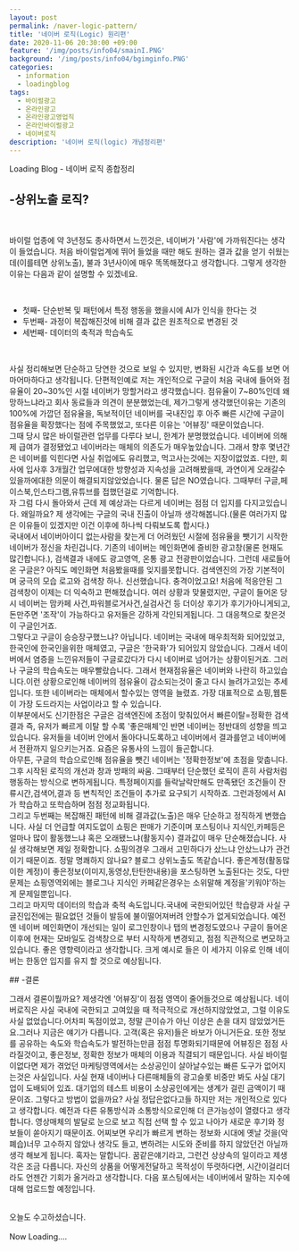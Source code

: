 ```yaml
---
layout: post
permalink: /naver-logic-pattern/
title: '네이버 로직(Logic) 원리편'
date: 2020-11-06 20:30:00 +09:00
feature: '/img/posts/info04/smainI.PNG'
background: '/img/posts/info04/bgimginfo.PNG'
categories:
  - information
  - loadingblog
tags:
  - 바이럴광고
  - 온라인광고
  - 온라인광고영업직
  - 온라인바이럴광고
  - 네이버로직
description: '네이버 로직(logic) 개념정리편'
---
```

Loading Blog - 네이버 로직 종합정리

## -상위노출 로직?
<br>
<p>
바이럴 업종에 약 3년정도 종사하면서 느낀것은, 네이버가 '사람'에 가까워진다는 생각이 들었습니다.
처음 바이럴업계에 뛰어 들었을 때만 해도 원하는 결과 값을 얻기 쉬웠는데(이를테면 상위노출), 불과 3년사이에 매우 똑똑해졌다고 생각합니다.
그렇게 생각한 이유는 다음과 같이 설명할 수 있겠네요.
</p>
<br>
<ul>
<li>첫째- 단순반복 및 패턴에서 특정 행동을 했을시에 AI가 인식을 한다는 것</li>
<li>두번째- 과정이 복잡해진것에 비해 결과 값은 원초적으로 변경된 것</li>
<li>세번째- 데이터의 축적과 학습속도</li>
</ul>
<br>
<p>
사실 정리해보면 단순하고 당연한 것으로 보일 수 있지만, 변화된 시간과 속도를 보면 어마어마하다고 생각됩니다.
단편적인예로 저는 개인적으로 구글이 처음 국내에 들어와 점유율이 20~30%인 시절 네이버가 망할거라고 생각했습니다.
점유율이 7~80%인데 왜 망하느냐라고 회사 동료들과 의견이 분분했었는데, 제가그렇게 생각했던이유는 기존의 100%에 가깝던 점유율을, 독보적이던
네이버를 국내진입 후 아주 빠른 시간에 구글이 점유율을 확장했다는 점에 주목했었고, 또다른 이유는 '어뷰징' 때문이었습니다.
<br>
그때 당시 많은 바이럴관련 업무를 다루다 보니, 한계가 분명했었습니다. 네이버에 의해 제 급여가 결정됐었고 네이버라는 매체의 의존도가
매우높았습니다. 그래서 향후 몇년간은 네이버를 익힌다면 사실 취업에도 유리했고, 먹고사는것에는 지장이없었죠. 다만, 회사에 입사후 3개월간 업무에대한 방향성과 지속성을 고려해봤을때, 과연이게 오래갈수 있을까에대한 의문이 해결되지않았었습니다. 물론 답은 NO였습니다.
그때부터 구글,페이스북,인스타그램,유튜브를 접했던걸로 기억합니다.
<br>
자 그럼 다시 돌아와서 근데 제 예상과는 다르게 네이버는 점점 더 입지를 다지고있습니다. 왜일까요? 제 생각에는 구글의 국내 진출이 아닐까 생각해봅니다.(물론 여러가지 많은 이유들이 있겠지만 이건 이후에 하나씩 다뤄보도록 합시다.)<br>
국내에서 네이버아이디 없는사람을  찾는게 더 어려웠던 시절에 점유율을 뺏기기 시작한 네이버가 정신을 차린겁니다. 기존의 네이버는 메인화면에 즐비한 광고창(물론 현재도 많긴합니다.), 검색결과 내에도 광고영역, 온통 광고 전광판이었습니다. 그런데 새로들어온 구글은? 아직도 메인화면 처음봤을때를 잊지를못합니다. 검색엔진의 가장 기본적이며 궁극의 모습 로고와 검색창 하나. 신선했습니다. 충격이었고요! 처음에 적응안된 그
검색창이 이제는 더 익숙하고 편해졌습니다. 여러 상황과 맞물렸지만, 구글이 들어온 당시 네이버는 맘카페 사건,파워블로거사건,실검사건 등 더이상 후기가 후기가아니게되고, 돈만주면 '조작'이 가능하다고 유저들은 강하게 각인되게됩니다.
그 대응책으로 찾은것이 구글인거죠.<br>
그렇다고 구글이 승승장구했느냐? 아닙니다. 네이버는 국내에 매우최적화 되어있었고, 한국인에 한국인을위한 매체였고, 구글은 '한국화'가 되어있지 않았습니다. 그래서 네이버에서 염증을 느낀유저들이 구글로갔다가 다시 네이버로 넘어가는 상황이된거죠. 그러나 구글의 학습속도는 매우빨랐습니다. 그래서 현재점유율은 네이버와 나란히 하고있습니다.이런 상황으로인해 네이버의 점유율이 감소되는것이 줄고 다시 늘려가고있는 추세입니다. 또한 네이버라는 매체에서 할수있는 영역을 늘렸죠. 가장 대표적으로 쇼핑,웹툰이 가장 도드라지는 사업이라고 할 수 있습니다.<br>
이부분에서도 신기한점은 구글은 검색엔진에 초점이 맞춰있어서 빠른이탈=정확한 검색결과 즉, 유저가 빠르게 이탈 할 수록 '좋은매체'인 반면
네이버는 정반대의 성향을 띄고있습니다. 유저들을 네이버 안에서 돌아다니도록하고 네이버에서 결과를얻고 네이버에서 전환까지 일으키는거죠.
요즘은 유통사의 느낌이 들곤합니다.<br>
아무튼, 구글의 학습으로인해 점유율을 뺏긴 네이버는 '정확한정보'에 초점을 맞춥니다. 그후 시작된 로직의 개선과 창과 방패의 싸움.
그때부터 단순했던 로직이 흔히 사람처럼행동하는 방식으로 변하게됩니다. 특정페이지를 들락날락만해도 만족됐던 조건들이 잔류시간,검색어,결과 등 변칙적인 조건들이 추가로 요구되기 시작하죠. 그런과정에서 AI가 학습하고 또학습하며 점점 정교화됩니다.<br>
그리고 두번째는 복잡해진 패턴에 비해 결과값(노출)은 매우 단순하고 정직하게 변했습니다. 사실 더 언급할 여지도없이 쇼핑은 판매가 기준이며
포스팅이나 지식인,카페등은 얼마나 많이 활동했느냐 혹은 오래됐느냐(활동지수) 결과값이 매우 단순해졌습니다. 사실 생각해보면 제일 정확합니다. 쇼핑의경우 그래서 고민하다가 샀느냐 안샀느냐가 관건이기 때문이죠. 정말 명쾌하지 않나요? 블로그 상위노출도 똑같습니다. 좋은계정(활동많이한 계정)이 좋은정보(이미지,동영상,탄탄한내용)을 포스팅하면 노출된다는 것도, 다만 문제는 쇼핑영역외에는 블로그나 지식인 카페같은경우는 소위말해 계정을'키워야'하는게 문제일뿐입니다.<br>
그리고 마지막 데이터의 학습과 축적 속도입니다.국내에 국한되어있던 학습량과 사실 구글진입전에는 필요없던 것들이 발등에 불이떨어져버려 안할수가 없게되었습니다. 예전엔 네이버 메인화면이 개선되는 일이 로그인창이나 탭의 변경정도였으나 구글이 들어온 이후에 현재는 모바일도 검색창으로 부터 시작하게 변경되고, 점점 직관적으로 변모하고 있습니다. 좋은 영향력이라고 생각합니다. 크게 예시로 들은 이 세가지 이유로 인해
네이버는 한동안 입지를 유지 할 것으로 예상됩니다.
</p>
## -결론
<br>
<p>그래서 결론이뭘까요? 제생각엔 '어뷰징'이 점점 영역이 줄어들것으로 예상됩니다. 네이버로직은 사실 국내에 국한되고 고여있을 때 적극적으로 개선하지않았었고, 그럴 이유도 사실 없었습니다.어차피 독점이었고, 정말 큰이슈가 아닌 이상은 손을 대지 않았었거든요.그러나 지금은 얘기가 다릅니다. 고객(혹은 유저)들은 바보가 아니거든요. 또한 정보를 공유하는 속도와 학습속도가 발전하는만큼 점점 투명화되기때문에 어뷰징은 점점 사라질것이고, 좋은정보, 정확한 정보가 매체의 이용과 직결되기 때문입니다. 사실 바이럴이없다면 제가 겪었던 마케팅영역에서는 소상공인이 살아날수있는 빠른 도구가 없어지는것은 사실입니다. 사실 현재 네이버나 다른매체들의 광고슬롯 비중만 봐도 사실 대기업이 도배되어 있죠. 대기업의 테스트 비용이 소상공인에게는 생계가 걸린 금액이기 때문이죠. 그렇다고 방법이 없을까요? 사실 정답은없다고들 하지만 저는 개인적으로 있다고 생각합니다. 예전과 다른 유통방식과 소통방식으로인해 더 큰가능성이 열렸다고 생각합니다. 영상매체의 발달로 눈으로 보고 직접 선택 할 수 있고 나아가 새로운 후기와 정보들이 쏟아지기 때문이죠. 어찌보면 우리가 빠르게 변하는 정보화 시대에 옛날 것을(악폐습)너무 고수하지 않았나 생각도 들고, 변하려는 시도와 준비를 하지 않았던건 아닐까 생각 해보게 됩니다. 혹자는 말합니다. 꿈같은얘기라고, 그런건 상상속의 일이라고 제생각은 조금 다릅니다. 자신의 상품을 어떻게전달하고 목적성이 뚜렷하다면, 시간이걸리더라도 언젠간 기회가 올거라고 생각합니다. 다음 포스팅에서는 네이버에서 말하는 지수에 대해 업로드할 예정입니다.
</p>
<br>
오늘도 수고하셨습니다.<br>
<br>
Now Loading....
